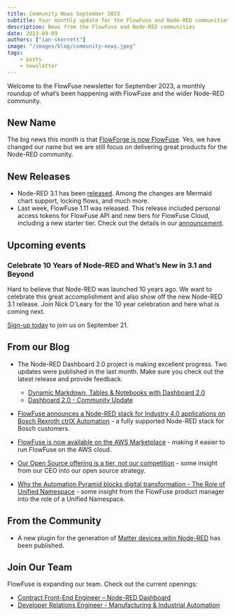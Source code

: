 ```yaml
---
title: Community News September 2023
subtitle: Your monthly update for the FlowFuse and Node-RED communities
description: News from the FlowFuse and Node-RED communities
date: 2023-09-09
authors: ["ian-skerrett"]
image: "/images/blog/community-news.jpeg"
tags:
    - posts
    - newsletter
---
```


Welcome to the FlowFuse newsletter for September 2023, a monthly roundup of what’s been happening with FlowFuse and the wider Node-RED community. 

## New Name

The big news this month is that [FlowForge is now FlowFuse](/blog/2023/08/flowforge-is-now-flowfuse/). Yes, we have changed our name but we are still focus on delivering great products for the Node-RED community.

<!--more-->

## New Releases

* Node-RED 3.1 has been [released](https://nodered.org/blog/2023/09/06/version-3-1-released). Among the changes are Mermaid chart support, locking flows, and much more.
* Last week, FlowFuse 1.11 was released. This release included personal access tokens for FlowFuse API and new tiers for FlowFuse Cloud, including a new starter tier.  Check out the details in our [announcement](/blog/2023/08/flowfuse-1-11-release/).

## Upcoming events

### Celebrate 10 Years of Node-RED and What’s New in 3.1 and Beyond

Hard to believe that Node-RED was launched 10 years ago. We want to celebrate this great accomplishment and also show off the new Node-RED 3.1 release. Join Nick O'Leary for the 10 year celebration and here what is coming next. 

[Sign-up today](/webinars/2023/node-red-10-years/) to join us on September 21. 


## From our Blog

- The Node-RED Dashboard 2.0 project is making excellent progress. Two updates were published in the last month. Make sure you check out the latest release and provide feedback. 
    * [Dynamic Markdown, Tables & Notebooks with Dashboard 2.0](/blog/2023/09/dashboard-notebook-layout/)
    * [Dashboard 2.0 - Community Update](/blog/2023/08/dashboard-community-update/)


- [FlowFuse announces a Node-RED stack for Industry 4.0 applications on Bosch Rexroth ctrlX Automation](/blog/2023/09/bosch-rexroth-announce/) - a fully supported Node-RED stack for Bosch customers.

- [FlowFuse is now available on the AWS Marketplace](/blog/2023/08/aws-marketplace-announce/) - making it easier to run FlowFuse on the AWS cloud.

- [Our Open Source offering is a tier, not our competition](/blog/2023/08/open-source-is-a-tier-not-competition/) - some insight from our CEO into our open source strategy.

- [Why the Automation Pyramid blocks digital transformation - The Role of Unified Namespace](/blog/2023/08/uns-article/) - some insight from the FlowFuse product manager into the role of a Unified Namespace.

## From the Community

- A new plugin for the generation of [Matter devices witin Node-RED](https://flows.nodered.org/node/@node-red-matter/node-red-matter) has been published. 


## Join Our Team
FlowFuse is expanding our team. Check out the current openings:

- [Contract Front-End Engineer – Node-RED Dashboard](https://boards.greenhouse.io/flowfuse/jobs/4911532004)
- [Developer Relations Engineer - Manufacturing & Industrial Automation](https://boards.greenhouse.io/flowfuse/jobs/4958271004)
